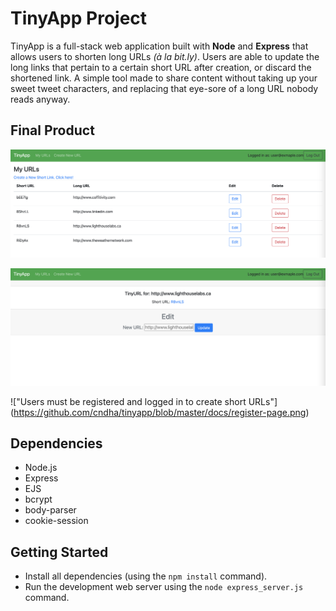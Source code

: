 # TinyApp Project

TinyApp is a full-stack web application built with **Node** and **Express** that allows users to shorten long URLs *(à la bit.ly)*. Users are able to update the long links that pertain to a certain short URL after creation, or discard the shortened link. A simple tool made to share content without taking up your sweet tweet characters, and replacing that eye-sore of a long URL nobody reads anyway. 


## Final Product

!["User's homepage: list of urls they have converted from long to short URLs. Long URLs can be edited and shortURLs can be discarded."](https://github.com/cndha/tinyapp/blob/master/docs/urls-page.png)

!["User's edit section. Long URLs can be edited to corresponding shortURL."](https://github.com/cndha/tinyapp/blob/master/docs/edit-page.png)

!["Users must be registered and logged in to create short URLs"] (https://github.com/cndha/tinyapp/blob/master/docs/register-page.png)

## Dependencies

- Node.js
- Express
- EJS
- bcrypt
- body-parser
- cookie-session

## Getting Started

- Install all dependencies (using the `npm install` command).
- Run the development web server using the `node express_server.js` command.